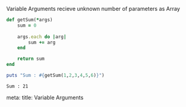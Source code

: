 Variable Arguments recieve unknown number of parameters as Array

```ruby
def getSum(*args)
    sum = 0
	
	args.each do |arg|
		sum += arg
	end

    return sum
end

puts "Sum : #{getSum(1,2,3,4,5,6)}")
```
```
Sum : 21
```

<route lang="yaml">
meta:
  title: Variable Arguments
</route>
